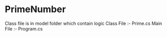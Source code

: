 # PrimeNumber

Class file is in model folder which contain logic
Class File :- Prime.cs
Main File :- Program.cs
